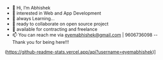 - 👋 Hi, I’m Abhishek
- 👀 interested in Web and App Development
- 🌱 always Learning...
- 💞️ ready to collaborate on open source project 
- 💞️ available for contracting and freelance
- 📫 You can reach me via eyemabhishek@gmail.com | 9606736098
  --Thank you for being here!!!
<!---
eyemabhishek/eyemabhishek is a ✨ special ✨ repository because its `README.md` (this file) appears on your GitHub profile.
You can click the Preview link to take a look at your changes.
--->


(https://github-readme-stats.vercel.app/api?username=eyemabhishek)]
